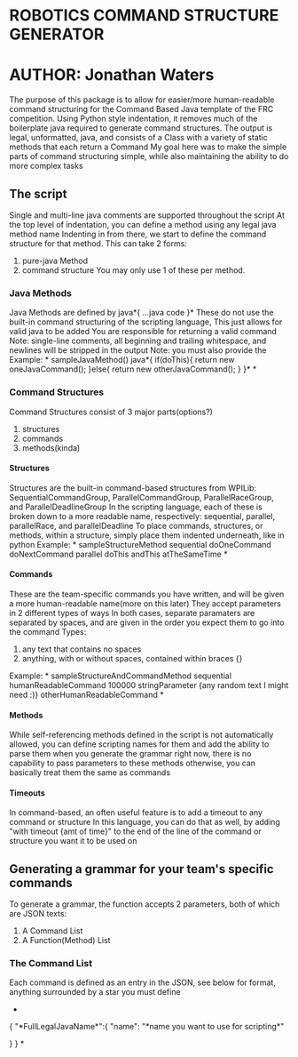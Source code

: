 # ROBOTICS COMMAND STRUCTURE GENERATOR
# AUTHOR: Jonathan Waters

The purpose of this package is to allow for easier/more human-readable command structuring for the Command Based Java template of the FRC competition.
Using Python style indentation, it removes much of the boilerplate java required to generate command structures.
The output is legal, unformatted, java, and consists of a Class with a variety of static methods that each return a Command
My goal here was to make the simple parts of command structuring simple, while also maintaining the ability to do more complex tasks


## The script
Single and multi-line java comments are supported throughout the script
At the top level of indentation, you can define a method using any legal java method name
Indenting in from there, we start to define the command structure for that method. This can take 2 forms:
1. pure-java Method
2. command structure
You may only use 1 of these per method.

### Java Methods
Java Methods are defined by java\*{ ...java code }\*
These do not use the built-in command structuring of the scripting language,
This just allows for valid java to be added
You are responsible for returning a valid command
Note: single-line comments, all beginning and trailing whitespace, and newlines will be stripped in the output
Note: you must also provide the 
Example:
*
sampleJavaMethod()
	java\*{
		if(doThis){
			return new oneJavaCommand();
		}else{
			return new otherJavaCommand();
		}
	}\*
*

### Command Structures

Command Structures consist of 3 major parts(options?)
1. structures
2. commands
3. methods(kinda)

#### Structures
Structures are the built-in command-based structures from WPILib: SequentialCommandGroup, ParallelCommandGroup, ParallelRaceGroup, and ParallelDeadlineGroup
In the scripting language, each of these is broken down to a more readable name, respectively: sequential, parallel, parallelRace, and parallelDeadline
To place commands, structures, or methods, within a structure, simply place them indented underneath, like in python
Example:
*
sampleStructureMethod
	sequential
		doOneCommand
		doNextCommand
		parallel
			doThis
			andThis
			atTheSameTime
*

#### Commands
These are the team-specific commands you have written, and will be given a more human-readable name(more on this later)
They accept parameters in 2 different types of ways
In both cases, separate paramaters are separated by spaces, and are given in the order you expect them to go into the command
Types:
1. any text that contains no spaces
2. anything, with or without spaces, contained within braces {}

Example:
*
sampleStructureAndCommandMethod
	sequential
		humanReadableCommand 100000 stringParameter {any random text I might need :)}
		otherHumanReadableCommand
*

#### Methods
While self-referencing methods defined in the script is not automatically allowed, you can define scripting names for them
and add the ability to parse them when you generate the grammar
right now, there is no capability to pass parameters to these methods
otherwise, you can basically treat them the same as commands

#### Timeouts
In command-based, an often useful feature is to add a timeout to any command or structure
In this language, you can do that as well, by adding "with timeout {amt of time}" to the end of the line of the command or structure you want it to be used on

## Generating a grammar for your team's specific commands
To generate a grammar, the function accepts 2 parameters, both of which are JSON texts:
1. A Command List
2. A Function(Method) List

### The Command List
Each command is defined as an entry in the JSON, see below for format, anything surrounded by a star you must define

*
{
"\*FullLegalJavaName\*":{
	"name": "\*name you want to use for scripting\*"
	
	
}
}
*